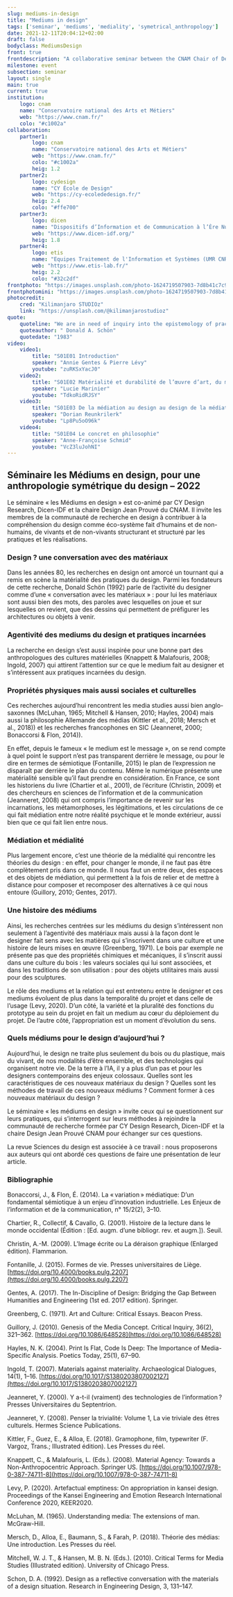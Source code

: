 ```yaml
---
slug: mediums-in-design
title: "Mediums in design"
tags: ['seminar', 'mediums', 'mediality', 'symetrical_anthropology']
date: 2021-12-11T20:04:12+02:00
draft: false
bodyclass: MediumsDesign
front: true
frontdescription: "A collaborative seminar between the CNAM Chair of Design Jean Prouvé and CY Design Research"
milestone: event
subsection: seminar
layout: single
main: true
current: true
institution:
    logo: cnam
    name: "Conservatoire national des Arts et Métiers"
    web: "https://www.cnam.fr/"
    colo: "#c1002a"
collaboration:
    partner1:
        logo: cnam
        name: "Conservatoire national des Arts et Métiers"
        web: "https://www.cnam.fr/"
        colo: "#c1002a"
        heig: 1.2
    partner2:
        logo: cydesign
        name: "CY École de Design"
        web: "https://cy-ecolededesign.fr/"
        heig: 2.4
        colo: "#ffe700"
    partner3:
        logo: dicen
        name: "Dispositifs d’Information et de Communication à l’Ère Numérique – Paris, Ile de France (EA 7339)"
        web: "https://www.dicen-idf.org/"
        heig: 1.8
    partner4:
        logo: etis
        name: "Equipes Traitement de l'Information et Systèmes (UMR CNRS 8051)"
        web: "https://www.etis-lab.fr/"
        heig: 2.2
        colo: "#32c2df"
frontphoto: "https://images.unsplash.com/photo-1624719507903-7d8b41c7c9cb?ixid=MnwxMjA3fDB8MHxwaG90by1wYWdlfHx8fGVufDB8fHx8&ixlib=rb-1.2.1&auto=format&fit=crop&w=640&q=80"
frontphotomini: "https://images.unsplash.com/photo-1624719507903-7d8b41c7c9cb?ixid=MnwxMjA3fDB8MHxwaG90by1wYWdlfHx8fGVufDB8fHx8&ixlib=rb-1.2.1&auto=format&fit=crop&w=240&q=70"
photocredit: 
    cred: "Kilimanjaro STUDIOz"
    link: "https://unsplash.com/@kilimanjarostudioz"
quote:
    quoteline: "We are in need of inquiry into the epistemology of practice. What is the kind of knowing in which competent practitioners engage? How is professional knowing like and unlike the kinds of knowledge presented in academic textbooks, scientific papers, and learned journals? In what sense, if any, is there intellectual rigor in professional practice?"
    quoteauthor: " Donald A. Schön"
    quotedate: "1983"
video:
    video1:
        title: "S01E01 Introduction"
        speaker: "Annie Gentes & Pierre Lévy"
        youtube: "zuRKSxYacJ0"
    video2:
        title: "S01E02 Matérialité et durabilité de l’œuvre d’art, du musée à l’espace public, cas d’œuvres d’art contemporain"
        speaker: "Lucie Marinier"
        youtube: "TdkoRidRJSY"
    video3:
        title: "S01E03 De la médiation au design au design de la médiation"
        speaker: "Dorian Reunkrilerk"
        youtube: "Lp8Pu5oO96k"
    video4:
        title: "S01E04 Le concret en philosophie"
        speaker: "Anne-Françoise Schmid"
        youtube: "VcZ3luJohNI"
---
```

## Séminaire les Médiums en design, pour une anthropologie symétrique du design – 2022

Le séminaire « les Médiums en design » est co-animé par CY Design Research, Dicen-IDF et la chaire Design Jean Prouvé du CNAM. Il invite les membres de la communauté de recherche en design à contribuer à la compréhension du design comme éco-système fait d’humains et de non-humains, de vivants et de non-vivants structurant et structuré par les pratiques et les réalisations.

### Design ? une conversation avec des matériaux

Dans les années 80, les recherches en design ont amorcé un tournant qui a remis en scène la matérialité des pratiques du design. Parmi les fondateurs de cette recherche, Donald Schön (1992) parle de l’activité du designer comme d’une « conversation avec les matériaux » : pour lui les matériaux sont aussi bien des mots, des paroles avec lesquelles on joue et sur lesquelles on revient, que des dessins qui permettent de préfigurer les architectures ou objets à venir.

### Agentivité des mediums du design et pratiques incarnées

La recherche en design s’est aussi inspirée pour une bonne part des anthropologues des cultures matérielles (Knappett & Malafouris, 2008; Ingold, 2007) qui attirent l’attention sur ce que le medium fait au designer et s’intéressent aux pratiques incarnées du design.

### Propriétés physiques mais aussi sociales et culturelles

Ces recherches aujourd’hui rencontrent les media studies aussi bien anglo-saxonnes (McLuhan, 1965; Mitchell & Hansen, 2010; Hayles, 2004) mais aussi la philosophie Allemande des médias (Kittler et al., 2018; Mersch et al., 2018)) et les recherches francophones en SIC (Jeanneret, 2000; Bonaccorsi & Flon, 2014)).

En effet, depuis le fameux « le medium est le message », on se rend compte à quel point le support n’est pas transparent derrière le message, ou pour le dire en termes de sémiotique (Fontanille, 2015) le plan de l’expression ne disparaît par derrière le plan du contenu. Même le numérique présente une matérialité sensible qu’il faut prendre en considération. En France, ce sont les historiens du livre (Chartier et al., 2001), de l’écriture (Christin, 2009) et des chercheurs en sciences de l’information et de la communication (Jeanneret, 2008) qui ont compris l’importance de revenir sur les incarnations, les métamorphoses, les légitimations, et les circulations de ce qui fait médiation entre notre réalité psychique et le monde extérieur, aussi bien que ce qui fait lien entre nous.

### Médiation et médialité

Plus largement encore, c’est une théorie de la médialité qui rencontre les théories du design : en effet, pour changer le monde, il ne faut pas être complètement pris dans ce monde. Il nous faut un entre deux, des espaces et des objets de médiation, qui permettent à la fois de relier et de mettre à distance pour composer et recomposer des alternatives à ce qui nous entoure (Guillory, 2010; Gentes, 2017).

### Une histoire des médiums

Ainsi, les recherches centrées sur les médiums du design s’intéressent non seulement à l’agentivité des matériaux mais aussi à la façon dont le designer fait sens avec les matières qui s’inscrivent dans une culture et une histoire de leurs mises en œuvre (Greenberg, 1971). Le bois par exemple ne présente pas que des propriétés chimiques et mécaniques, il s’inscrit aussi dans une culture du bois : les valeurs sociales qui lui sont associées, et dans les traditions de son utilisation : pour des objets utilitaires mais aussi pour des sculptures.

Le rôle des mediums et la relation qui est entretenu entre le designer et ces mediums évoluent de plus dans la temporalité du projet et dans celle de l’usage (Levy, 2020). D’un côté, la variété et la pluralité des fonctions du prototype au sein du projet en fait un medium au cœur du déploiement du projet. De l’autre côté, l’appropriation est un moment d’évolution du sens.

### Quels médiums pour le design d’aujourd’hui ?

Aujourd’hui, le design ne traite plus seulement du bois ou du plastique, mais du vivant, de nos modalités d’être ensemble, et des technologies qui organisent notre vie. De la terre à l’IA, il y a plus d’un pas et pour les designers contemporains des enjeux colossaux. Quelles sont les caractéristiques de ces nouveaux matériaux du design ? Quelles sont les méthodes de travail de ces nouveaux médiums ? Comment former à ces nouveaux matériaux du design ?

Le séminaire « les médiums en design » invite ceux qui se questionnent sur leurs pratiques, qui s’interrogent sur leurs méthodes à rejoindre la communauté de recherche formée par CY Design Research, Dicen-IDF et la chaire Design Jean Prouvé CNAM pour échanger sur ces questions.

La revue Sciences du design est associée à ce travail : nous proposerons aux auteurs qui ont abordé ces questions de faire une présentation de leur article.

### Bibliographie

Bonaccorsi, J., & Flon, É. (2014). La « variation » médiatique: D’un fondamental sémiotique à un enjeu d’innovation industrielle. Les Enjeux de l’information et de la communication, n° 15/2(2), 3–10.

Chartier, R., Collectif, & Cavallo, G. (2001). Histoire de la lecture dans le monde occidental (Édition : [Ed. augm. d’une bibliogr. rev. et augm.]). Seuil.

Christin, A.-M. (2009). L’Image écrite ou La déraison graphique (Enlarged édition). Flammarion.

Fontanille, J. (2015). Formes de vie. Presses universitaires de Liège. [https://doi.org/10.4000/books.pulg.2207](https://doi.org/10.4000/books.pulg.2207)

Gentes, A. (2017). The In-Discipline of Design: Bridging the Gap Between Humanities and Engineering (1st ed. 2017 edition). Springer.

Greenberg, C. (1971). Art and Culture: Critical Essays. Beacon Press.

Guillory, J. (2010). Genesis of the Media Concept. Critical Inquiry, 36(2), 321–362. [https://doi.org/10.1086/648528](https://doi.org/10.1086/648528)

Hayles, N. K. (2004). Print Is Flat, Code Is Deep: The Importance of Media-Specific Analysis. Poetics Today, 25(1), 67–90.

Ingold, T. (2007). Materials against materiality. Archaeological Dialogues, 14(1), 1–16. [https://doi.org/10.1017/S1380203807002127](https://doi.org/10.1017/S1380203807002127)

Jeanneret, Y. (2000). Y a-t-il (vraiment) des technologies de l’information ? Presses Universitaires du Septentrion.

Jeanneret, Y. (2008). Penser la trivialité: Volume 1, La vie triviale des êtres culturels. Hermes Science Publications.

Kittler, F., Guez, E., & Alloa, E. (2018). Gramophone, film, typewriter (F. Vargoz, Trans.; Illustrated édition). Les Presses du réel.

Knappett, C., & Malafouris, L. (Eds.). (2008). Material Agency: Towards a Non-Anthropocentric Approach. Springer US. [https://doi.org/10.1007/978-0-387-74711-8](https://doi.org/10.1007/978-0-387-74711-8)

Levy, P. (2020). Artefactual emptiness: On appropriation in kansei design. Proceedings of the Kansei Engineering and Emotion Research International Conference 2020, KEER2020.

McLuhan, M. (1965). Understanding media: The extensions of man. McGraw-Hill.

Mersch, D., Alloa, E., Baumann, S., & Farah, P. (2018). Théorie des médias: Une introduction. Les Presses du réel.

Mitchell, W. J. T., & Hansen, M. B. N. (Eds.). (2010). Critical Terms for Media Studies (Illustrated edition). University of Chicago Press.

Schon, D. A. (1992). Design as a reflective conversation with the materials of a design situation. Research in Engineering Design, 3, 131–147.